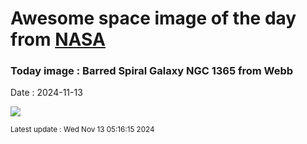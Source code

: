 
# Awesome space image of the day from [NASA](https://api.nasa.gov/)

### Today image : Barred Spiral Galaxy NGC 1365 from Webb
Date : 2024-11-13

![](https://apod.nasa.gov/apod/image/2411/JWSTMIRI_ngc1365_1024.png)

<small>Latest update : Wed Nov 13 05:16:15 2024</small>
        